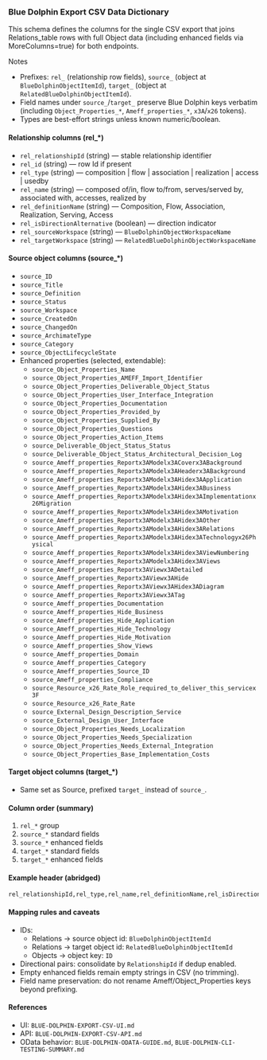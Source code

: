 ### Blue Dolphin Export CSV Data Dictionary

This schema defines the columns for the single CSV export that joins Relations_table rows with full Object data (including enhanced fields via MoreColumns=true) for both endpoints.

Notes

- Prefixes: `rel_` (relationship row fields), `source_` (object at `BlueDolphinObjectItemId`), `target_` (object at `RelatedBlueDolphinObjectItemId`).
- Field names under `source_`/`target_` preserve Blue Dolphin keys verbatim (including `Object_Properties_*`, `Ameff_properties_*`, `x3A`/`x26` tokens).
- Types are best-effort strings unless known numeric/boolean.

#### Relationship columns (rel\_\*)

- `rel_relationshipId` (string) — stable relationship identifier
- `rel_id` (string) — row Id if present
- `rel_type` (string) — composition | flow | association | realization | access | usedby
- `rel_name` (string) — composed of/in, flow to/from, serves/served by, associated with, accesses, realized by
- `rel_definitionName` (string) — Composition, Flow, Association, Realization, Serving, Access
- `rel_isDirectionAlternative` (boolean) — direction indicator
- `rel_sourceWorkspace` (string) — `BlueDolphinObjectWorkspaceName`
- `rel_targetWorkspace` (string) — `RelatedBlueDolphinObjectWorkspaceName`

#### Source object columns (source\_\*)

- `source_ID`
- `source_Title`
- `source_Definition`
- `source_Status`
- `source_Workspace`
- `source_CreatedOn`
- `source_ChangedOn`
- `source_ArchimateType`
- `source_Category`
- `source_ObjectLifecycleState`
- Enhanced properties (selected, extendable):
  - `source_Object_Properties_Name`
  - `source_Object_Properties_AMEFF_Import_Identifier`
  - `source_Object_Properties_Deliverable_Object_Status`
  - `source_Object_Properties_User_Interface_Integration`
  - `source_Object_Properties_Documentation`
  - `source_Object_Properties_Provided_by`
  - `source_Object_Properties_Supplied_By`
  - `source_Object_Properties_Questions`
  - `source_Object_Properties_Action_Items`
  - `source_Deliverable_Object_Status_Status`
  - `source_Deliverable_Object_Status_Architectural_Decision_Log`
  - `source_Ameff_properties_Reportx3AModelx3ACoverx3ABackground`
  - `source_Ameff_properties_Reportx3AModelx3AHeaderx3ABackground`
  - `source_Ameff_properties_Reportx3AModelx3AHidex3AApplication`
  - `source_Ameff_properties_Reportx3AModelx3AHidex3ABusiness`
  - `source_Ameff_properties_Reportx3AModelx3AHidex3AImplementationx26Migration`
  - `source_Ameff_properties_Reportx3AModelx3AHidex3AMotivation`
  - `source_Ameff_properties_Reportx3AModelx3AHidex3AOther`
  - `source_Ameff_properties_Reportx3AModelx3AHidex3ARelations`
  - `source_Ameff_properties_Reportx3AModelx3AHidex3ATechnologyx26Physical`
  - `source_Ameff_properties_Reportx3AModelx3AHidex3AViewNumbering`
  - `source_Ameff_properties_Reportx3AModelx3AHidex3AViews`
  - `source_Ameff_properties_Reportx3AViewx3ADetailed`
  - `source_Ameff_properties_Reportx3AViewx3AHide`
  - `source_Ameff_properties_Reportx3AViewx3AHidex3ADiagram`
  - `source_Ameff_properties_Reportx3AViewx3ATag`
  - `source_Ameff_properties_Documentation`
  - `source_Ameff_properties_Hide_Business`
  - `source_Ameff_properties_Hide_Application`
  - `source_Ameff_properties_Hide_Technology`
  - `source_Ameff_properties_Hide_Motivation`
  - `source_Ameff_properties_Show_Views`
  - `source_Ameff_properties_Domain`
  - `source_Ameff_properties_Category`
  - `source_Ameff_properties_Source_ID`
  - `source_Ameff_properties_Compliance`
  - `source_Resource_x26_Rate_Role_required_to_deliver_this_servicex3F`
  - `source_Resource_x26_Rate_Rate`
  - `source_External_Design_Description_Service`
  - `source_External_Design_User_Interface`
  - `source_Object_Properties_Needs_Localization`
  - `source_Object_Properties_Needs_Specialization`
  - `source_Object_Properties_Needs_External_Integration`
  - `source_Object_Properties_Base_Implementation_Costs`

#### Target object columns (target\_\*)

- Same set as Source, prefixed `target_` instead of `source_`.

#### Column order (summary)

1. `rel_*` group
2. `source_*` standard fields
3. `source_*` enhanced fields
4. `target_*` standard fields
5. `target_*` enhanced fields

#### Example header (abridged)

```text
rel_relationshipId,rel_type,rel_name,rel_definitionName,rel_isDirectionAlternative,rel_sourceWorkspace,rel_targetWorkspace,source_ID,source_Title,source_Definition,source_Status,source_Workspace,source_Object_Properties_Name,source_Ameff_properties_Domain,target_ID,target_Title,target_Definition,target_Status,target_Workspace,target_Object_Properties_Name,target_Ameff_properties_Domain
```

#### Mapping rules and caveats

- IDs:
  - Relations → source object id: `BlueDolphinObjectItemId`
  - Relations → target object id: `RelatedBlueDolphinObjectItemId`
  - Objects → object key: `ID`
- Directional pairs: consolidate by `RelationshipId` if dedup enabled.
- Empty enhanced fields remain empty strings in CSV (no trimming).
- Field name preservation: do not rename Ameff/Object_Properties keys beyond prefixing.

#### References

- UI: `BLUE-DOLPHIN-EXPORT-CSV-UI.md`
- API: `BLUE-DOLPHIN-EXPORT-CSV-API.md`
- OData behavior: `BLUE-DOLPHIN-ODATA-GUIDE.md`, `BLUE-DOLPHIN-CLI-TESTING-SUMMARY.md`
